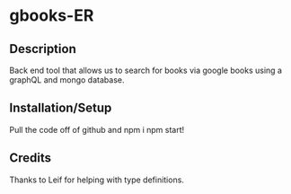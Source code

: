 # gbooks-ER

## Description
Back end tool that allows us to search for books via google books using a graphQL and mongo database. 

## Installation/Setup
Pull the code off of github and npm i npm start!

## Credits
Thanks to Leif for helping with type definitions.
